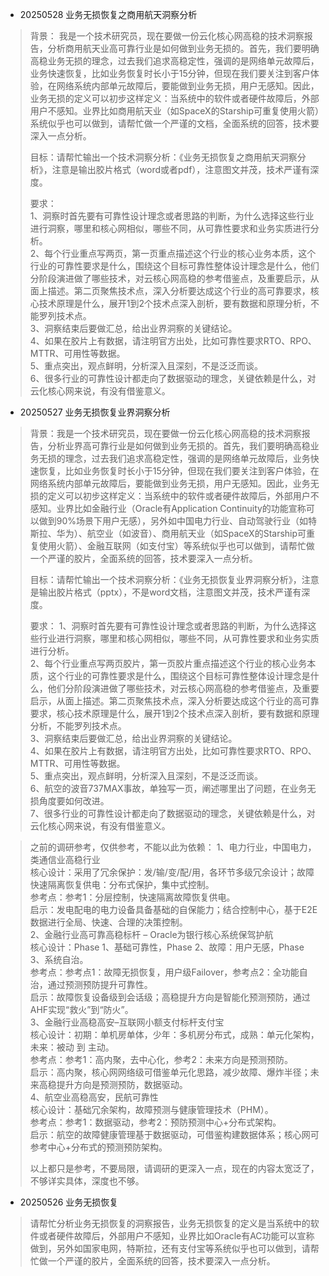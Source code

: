 - 20250528 业务无损恢复之商用航天洞察分析
> 背景： 我是一个技术研究员，现在要做一份云化核心网高稳的技术洞察报告，分析商用航天业高可靠行业是如何做到业务无损的。首先，我们要明确高稳业务无损的理念，过去我们追求高稳定性，强调的是网络单元故障后，业务快速恢复，比如业务恢复时长小于15分钟，但现在我们要关注到客户体验，在网络系统内部单元故障后，要能做到业务无损，用户无感知。因此，业务无损的定义可以初步这样定义：当系统中的软件或者硬件故障后，外部用户不感知。业界比如商用航天业（如SpaceX的Starship可重复使用火箭）系统似乎也可以做到，请帮忙做一个严谨的文档，全面系统的回答，技术要深入一点分析。
> 
> 目标：请帮忙输出一个技术洞察分析：《业务无损恢复之商用航天洞察分析》，注意是输出胶片格式（word或者pdf），注意图文并茂，技术严谨有深度。
> 
> 要求：  
> 1、洞察时首先要有可靠性设计理念或者思路的判断，为什么选择这些行业进行洞察，哪里和核心网相似，哪些不同，从可靠性要求和业务实质进行分析。  
> 2、每个行业重点写两页，第一页重点描述这个行业的核心业务本质，这个行业的可靠性要求是什么，围绕这个目标可靠性整体设计理念是什么，他们分阶段演进做了哪些技术，对云核心网高稳的参考借鉴点，及重要启示，从面上描述。第二页聚焦技术点，深入分析要达成这个行业的高可靠要求，核心技术原理是什么，展开1到2个技术点深入剖析，要有数据和原理分析，不能罗列技术点。  
> 3、洞察结束后要做汇总，给出业界洞察的关键结论。  
> 4、如果在胶片上有数据，请注明官方出处，比如可靠性要求RTO、RPO、MTTR、可用性等数据。  
> 5、重点突出，观点鲜明，分析深入且深刻，不是泛泛而谈。  
> 6、很多行业的可靠性设计都走向了数据驱动的理念，关键依赖是什么，对云化核心网来说，有没有借鉴意义。  

- 20250527 业务无损恢复业界洞察分析
> 背景：我是一个技术研究员，现在要做一份云化核心网高稳的技术洞察报告，分析业界高可靠行业是如何做到业务无损的。首先，我们要明确高稳业务无损的理念，过去我们追求高稳定性，强调的是网络单元故障后，业务快速恢复，比如业务恢复时长小于15分钟，但现在我们要关注到客户体验，在网络系统内部单元故障后，要能做到业务无损，用户无感知。因此，业务无损的定义可以初步这样定义：当系统中的软件或者硬件故障后，外部用户不感知。业界比如金融行业（Oracle有Application Continuity的功能宣称可以做到90%场景下用户无感），另外如中国电力行业、自动驾驶行业（如特斯拉、华为）、航空业（如波音）、商用航天业（如SpaceX的Starship可重复使用火箭）、金融互联网（如支付宝）等系统似乎也可以做到，请帮忙做一个严谨的胶片，全面系统的回答，技术要深入一点分析。
>
> 目标：请帮忙输出一个技术洞察分析：《业务无损恢复业界洞察分析》，注意是输出胶片格式（pptx），不是word文档，注意图文并茂，技术严谨有深度。
>
> 要求：
> 1、洞察时首先要有可靠性设计理念或者思路的判断，为什么选择这些行业进行洞察，哪里和核心网相似，哪些不同，从可靠性要求和业务实质进行分析。  
> 2、每个行业重点写两页胶片，第一页胶片重点描述这个行业的核心业务本质，这个行业的可靠性要求是什么，围绕这个目标可靠性整体设计理念是什么，他们分阶段演进做了哪些技术，对云核心网高稳的参考借鉴点，及重要启示，从面上描述。第二页聚焦技术点，深入分析要达成这个行业的高可靠要求，核心技术原理是什么，展开1到2个技术点深入剖析，要有数据和原理分析，不能罗列技术点。  
> 3、洞察结束后要做汇总，给出业界洞察的关键结论。  
> 4、如果在胶片上有数据，请注明官方出处，比如可靠性要求RTO、RPO、MTTR、可用性等数据。  
> 5、重点突出，观点鲜明，分析深入且深刻，不是泛泛而谈。  
> 6、航空的波音737MAX事故，单独写一页，阐述哪里出了问题，在业务无损角度要如何改进。  
> 7、很多行业的可靠性设计都走向了数据驱动的理念，关键依赖是什么，对云化核心网来说，有没有借鉴意义。  

> 之前的调研参考，仅供参考，不能以此为依赖：
> 1、电力行业，中国电力，类通信业高稳行业  
> 核心设计：采用了冗余保护：发/输/变/配/用，各环节多级冗余设计；故障快速隔离恢复供电：分布式保护，集中式控制。  
> 参考点：参考1：分层控制，快速隔离故障恢复供电。  
> 启示：发电配电的电力设备具备基础的自保能力；结合控制中心，基于E2E数据进行全局、快速、合理的决策控制。  
> 2、金融行业高可靠高稳标杆 – Oracle为银行核心系统保驾护航  
> 核心设计：Phase 1、基础可靠性，Phase 2、故障：用户无感，Phase 3、系统自治。  
> 参考点：参考点1：故障无损恢复，用户级Failover，参考点2：全功能自治，通过预测预防提升可靠性。  
> 启示：故障恢复设备级到会话级；高稳提升方向是智能化预测预防，通过AHF实现“救火”到“防火”。  
> 3、金融行业高稳高安–互联网小额支付标杆支付宝  
> 核心设计：初期：单机房单体，少年：多机房分布式，成熟：单元化架构，未来：被动 到 主动。  
> 参考点：参考1：高内聚，去中心化，参考2：未来方向是预测预防。  
> 启示：高内聚，核心网网络级可借鉴单元化思路，减少故障、爆炸半径；未来高稳提升方向是预测预防，数据驱动。  
> 4、航空业高稳高安，民航可靠性  
> 核心设计：基础冗余架构，故障预测与健康管理技术（PHM）。  
> 参考点：参考1：数据驱动，参考2：预防预测中心+分布式架构。  
> 启示：航空的故障健康管理基于数据驱动，可借鉴构建数据体系；核心网可参考中心+分布式的预测预防架构。
> 
> 以上都只是参考，不要局限，请调研的更深入一点，现在的内容太宽泛了，不够详实具体，深度也不够。  

- 20250526 业务无损恢复
> 请帮忙分析业务无损恢复的洞察报告，业务无损恢复的定义是当系统中的软件或者硬件故障后，外部用户不感知，业界比如Oracle有AC功能可以宣称做到，另外如国家电网，特斯拉，还有支付宝等系统似乎也可以做到，请帮忙做一个严谨的胶片，全面系统的回答，技术要深入一点分析。
